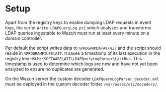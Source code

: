 # Setup

Apart from the registry keys to enable dumping LDAP requests in event logs, the script `Write-LDAPQueryLog.ps1` which analyzes and transforms LDAP queries ingestable to Wazuh must run at least every minute on a domain controller. 

Per default the script writes data to `%PROGRAMDATA%\AIT` and the script should reside in `%PROGRAMFILES\AIT`. It saves a timestamp of its last execution in the registry key `HKLM:\SOFTWARE\AIT\LDAPQueryLogParser\LastRun`. This timestamp is used to determine which logs are new and have not yet been analyzed to ensure no duplicates are generated.

On the Wazuh server the custom decoder `LDAPQueryLogParser_decoder.xml` must be deployed in the custom decoder folder `/var/ossec/etc/decoders/`.